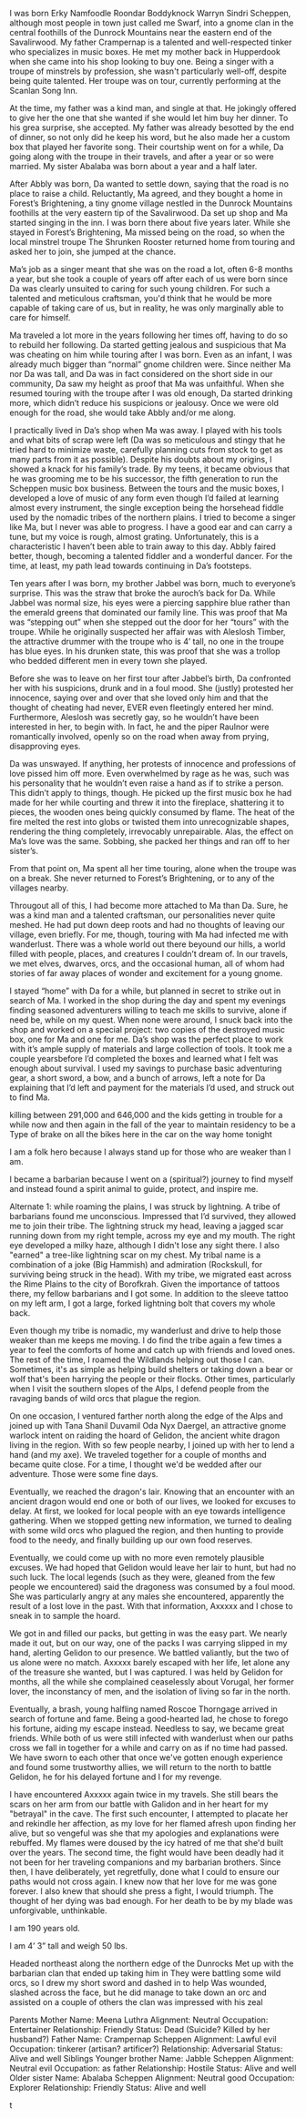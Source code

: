 I was born Erky Namfoodle Roondar Boddyknock Warryn Sindri Scheppen, although most people in town just called me Swarf, into a gnome clan in the central foothills of the Dunrock Mountains near the eastern end of the Savalirwood. My father Crampernap is a talented and well-respected tinker who specializes in music boxes. He met my mother back in Hupperdook when she came into his shop looking to buy one. Being a singer with a troupe of minstrels by profession, she wasn't particularly well-off, despite being quite talented. Her troupe was on tour, currently performing at the Scanlan Song Inn.

At the time, my father was a kind man, and single at that. He jokingly offered to give her the one that she wanted if she would let him buy her dinner. To his grea surprise, she accepted. My father was already besotted by the end of dinner, so not only did he keep his word, but he also made her a custom box that played her favorite song. Their courtship went on for a while, Da going along with the troupe in their travels, and after a year or so were married. My sister Abalaba was born about a year and a half later. 

After Abbly was born, Da wanted to settle down, saying that the road is no place to raise a child. Reluctantly, Ma agreed, and they bought a home in Forest’s Brightening, a tiny gnome village nestled in the Dunrock Mountains foothills at the very eastern tip of the Savalirwood. Da set up shop and Ma started singing in the inn. I was born there about five years later. While she stayed in Forest’s Brightening, Ma missed being on the road, so when the local minstrel troupe The Shrunken Rooster returned home from touring and asked her to join, she jumped at the chance.

Ma’s job as a singer meant that she was on the road a lot, often 6-8 months a year, but she took a couple of years off after each of us were born since Da was clearly unsuited to caring for such young children. For such a talented and meticulous craftsman, you'd think that he would be more capable of taking care of us, but in reality, he was only marginally able to care for himself. 

Ma traveled a lot more in the years following her times off, having to do so to rebuild her following. Da started getting jealous and suspicious that Ma was cheating on him while touring after I was born. Even as an infant, I was already much bigger than “normal” gnome children were. Since neither Ma nor Da was tall, and Da was in fact considered on the short side in our community, Da saw my height as proof that Ma was unfaithful. When she resumed touring with the troupe after I was old enough, Da started drinking more, which didn’t reduce his suspicions or jealousy. Once we were old enough for the road, she would take Abbly and/or me along. 

I practically lived in Da’s shop when Ma was away. I played with his tools and what bits of scrap were left (Da was so meticulous and stingy that he tried hard to minimize waste, carefully planning cuts from stock to get as many parts from it as possible). Despite his doubts about my origins, I showed a knack for his family’s trade. By my teens, it became obvious that he was grooming me to be his successor, the fifth generation to run the Scheppen music box business. Between the tours and the music boxes, I developed a love of music of any form even though I’d failed at learning almost every instrument, the single exception being the horsehead fiddle used by the nomadic tribes of the northern plains. I tried to become a singer like Ma, but I never was able to progress. I have a good ear and can carry a tune, but my voice is rough, almost grating. Unfortunately, this is a characteristic I haven’t been able to train away to this day. Abbly faired better, though, becoming a talented fiddler and a wonderful dancer. For the time, at least, my path lead towards continuing in Da’s footsteps.

Ten years after I was born, my brother Jabbel was born, much to everyone’s surprise. This was the straw that broke the auroch’s back for Da. While Jabbel was normal size, his eyes were a piercing sapphire blue rather than the emerald greens that dominated our family line. This was proof that Ma was “stepping out” when she stepped out the door for her “tours” with the troupe. While he originally suspected her affair was with Aleslosh Timber, the attractive drummer with the troupe who is 4’ tall, no one in the troupe has blue eyes. In his drunken state, this was proof that she was a trollop who bedded different men in every town she played.

Before she was to leave on her first tour after Jabbel’s birth, Da confronted her with his suspicions, drunk and in a foul mood. She (justly) protested her innocence, saying over and over that she loved only him and that the thought of cheating had never, EVER even fleetingly entered her mind. Furthermore, Aleslosh was secretly gay, so he wouldn’t have been interested in her, to begin with. In fact, he and the piper Raulnor were romantically involved, openly so on the road when away from prying, disapproving eyes.

Da was unswayed. If anything, her protests of innocence and professions of love pissed him off more. Even overwhelmed by rage as he was, such was his personality that he wouldn’t even raise a hand as if to strike a person. This didn’t apply to things, though. He picked up the first music box he had made for her while courting and threw it into the fireplace, shattering it to pieces, the wooden ones being quickly consumed by flame. The heat of the fire melted the rest into globs or twisted them into unrecognizable shapes, rendering the thing completely, irrevocably unrepairable. Alas, the effect on Ma’s love was the same. Sobbing, she packed her things and ran off to her sister’s.

From that point on, Ma spent all her time touring, alone when the troupe was on a break. She never returned to Forest’s Brightening, or to any of the villages nearby.

Througout all of this, I had become more attached to Ma than Da. Sure, he was a kind man and a talented craftsman, our personalities never quite meshed. He had put down deep roots and had no thoughts of leaving our village, even briefly. For me, though, touring with Ma had infected me with wanderlust. There was a whole world out there beyound our hills, a world filled with people, places, and creatures I couldn’t dream of. In our travels, we met elves, dwarves, orcs, and the occasional human, all of whom had stories of far away places of wonder and excitement for a young gnome.

I stayed “home” with Da for a while, but planned in secret to strike out in search of Ma. I worked in the shop during the day and spent my evenings finding seasoned adventurers willing to teach me skills to survive, alone if need be, while on my quest. When none were around, I snuck back into the shop and worked on a special project: two copies of the destroyed music box, one for Ma and one for me. Da’s shop was the perfect place to work with it’s ample supply of materials and large collection of tools. It took me a couple yearsbefore I’d completed the boxes and learned what I felt was enough about survival. I used my savings to purchase basic adventuring gear, a short sword, a bow, and a bunch of arrows, left a note for Da explaining that I’d left and payment for the materials I’d used, and struck out to find Ma.

killing between 291,000 and 646,000 and the kids getting in trouble for a while now and then again in the fall of the year to maintain residency to be a Type of brake on all the bikes here in the car on the way home tonight 

I am a folk hero because I always stand up for those who are weaker than I am.

I became a barbarian because I went on a (spiritual?) journey to find myself and instead found a spirit animal to guide, protect, and inspire me.

Alternate 1: while roaming the plains, I was struck by lightning. A tribe of barbarians found me unconscious. Impressed that I’d survived, they allowed me to join their tribe. The lightning struck my head, leaving a jagged scar running down from my right temple, across my eye and my mouth. The right eye developed a milky haze, although I didn't lose any sight there. I also "earned" a tree-like lightning scar on my chest. My tribal name is a combination of a joke (Big Hammish) and admiration (Rockskull, for surviving being struck in the head). With my tribe, we migrated east across the Rime Plains to the city of Borofkrah. Given the importance of tattoos there, my fellow barbarians and I got some. In addition to the sleeve tattoo on my left arm, I got a large, forked lightning bolt that covers my whole back.

Even though my tribe is nomadic, my wanderlust and drive to help those weaker than me keeps me moving. I do find the tribe again a few times a year to feel the comforts of home and catch up with friends and loved ones. The rest of the time, I roamed the Wildlands helping out those I can. Sometimes, it's as simple as helping build shelters or taking down a bear or wolf that's been harrying the people or their flocks. Other times, particularly when I visit the southern slopes of the Alps, I defend people from the ravaging bands of wild orcs that plague the region.

On one occasion, I ventured farther north along the edge of the Alps and joined up with Tana Shanil Duvamil Oda Nyx Daergel, an attractive gnome warlock intent on raiding the hoard of Gelidon, the ancient white dragon living in the region. With so few people nearby, I joined up with her to lend a hand (and my axe). We traveled together for a couple of months and became quite close. For a time, I thought we'd be wedded after our adventure. Those were some fine days.

Eventually, we reached the dragon's lair. Knowing that an encounter with an ancient dragon would end one or both of our lives, we looked for excuses to delay. At first, we looked for local people with an eye towards intelligence gathering. When we stopped getting new information, we turned to dealing with some wild orcs who plagued the region, and then hunting to provide food to the needy, and finally building up our own food reserves.

Eventually, we could come up with no more even remotely plausible excuses. We had hoped that Gelidon would leave her lair to hunt, but had no such luck. The local legends (such as they were, gleaned from the few people we encountered) said the dragoness was consumed by a foul mood. She was particularly angry at any males she encountered, apparently the result of a lost love in the past. With that information, Axxxxx and I chose to sneak in to sample the hoard.

We got in and filled our packs, but getting in was the easy part. We nearly made it out, but on our way, one of the packs I was carrying slipped in my hand, alerting Gelidon to our presence. We battled valiantly, but the two of us alone were no match. Axxxxx barely escaped with her life, let alone any of the treasure she wanted, but I was captured. I was held by Gelidon for months, all the while she complained ceaselessly about Vorugal, her former lover, the inconstancy of men, and the isolation of living so far in the north.

Eventually, a brash, young halfling named Roscoe Thorngage arrived in search of fortune and fame. Being a good-hearted lad, he chose to forego his fortune, aiding my escape instead. Needless to say, we became great friends. While both of us were still infected with wanderlust when our paths cross we fall in together for a while and carry on as if no time had passed. We have sworn to each other that once we've gotten enough experience and found some trustworthy allies, we will return to the north to battle Gelidon, he for his delayed fortune and I for my revenge.

I have encountered Axxxxx again twice in my travels. She still bears the scars on her arm from our battle with Galidon and in her heart for my "betrayal" in the cave. The first such encounter, I attempted to placate her and rekindle her affection, as my love for her flamed afresh upon finding her alive, but so vengeful was she that my apologies and explanations were rebuffed. My flames were doused by the icy hatred of me that she'd built over the years. The second time, the fight would have been deadly had it not been for her traveling companions and my barbarian brothers. Since then, I have deliberately, yet regretfully, done what I could to ensure our paths would not cross again. I knew now that her love for me was gone forever. I also knew that should she press a fight, I would triumph. The thought of her dying was bad enough. For her death to be by my blade was unforgivable, unthinkable.

I am 190 years old.

I am 4’ 3” tall and weigh 50 lbs.


Headed northeast along the northern edge of the Dunrocks
Met up with the barbarian clan that ended up taking him in
They were battling some wild orcs, so I drew my short sword and dashed in to help
Was wounded, slashed across the face, but he did manage to take down an orc and assisted on a couple of others
the clan was impressed with his zeal

Parents
Mother
Name: Meena Luthra
Alignment: Neutral
Occupation: Entertainer
Relationship: Friendly
Status: Dead (Suicide? Killed by her husband?)
Father
Name: Crampernap Scheppen
Alignment: Lawful evil
Occupation: tinkerer (artisan? artificer?)
Relationship: Adversarial
Status: Alive and well
Siblings
Younger brother
Name: Jabble Scheppen
Alignment: Neutral evil
Occupation: as father
Relationship: Hostile
Status: Alive and well
Older sister
Name: Abalaba Scheppen
Alignment: Neutral good
Occupation: Explorer
Relationship: Friendly
Status: Alive and well

t
